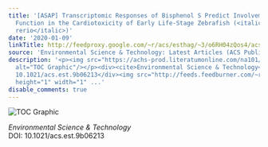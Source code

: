 ```yaml
---
title: '[ASAP] Transcriptomic Responses of Bisphenol S Predict Involvement of Immune
  Function in the Cardiotoxicity of Early Life-Stage Zebrafish (<italic toggle="yes">Danio
  rerio</italic>)'
date: '2020-01-09'
linkTitle: http://feedproxy.google.com/~r/acs/esthag/~3/o6RH04zQos4/acs.est.9b06213
source: 'Environmental Science & Technology: Latest Articles (ACS Publications)'
description: '<p><img src="https://achs-prod.literatumonline.com/na101/home/literatum/publisher/achs/journals/content/esthag/0/esthag.ahead-of-print/acs.est.9b06213/20200109/images/medium/es9b06213_0004.gif"
  alt="TOC Graphic"/></p><div><cite>Environmental Science & Technology</cite></div><div>DOI:
  10.1021/acs.est.9b06213</div><img src="http://feeds.feedburner.com/~r/acs/esthag/~4/o6RH04zQos4"
  height="1" width="1" ...'
disable_comments: true
---
```

<p><img src="https://achs-prod.literatumonline.com/na101/home/literatum/publisher/achs/journals/content/esthag/0/esthag.ahead-of-print/acs.est.9b06213/20200109/images/medium/es9b06213_0004.gif" alt="TOC Graphic"/></p><div><cite>Environmental Science & Technology</cite></div><div>DOI: 10.1021/acs.est.9b06213</div><img src="http://feeds.feedburner.com/~r/acs/esthag/~4/o6RH04zQos4" height="1" width="1" ...